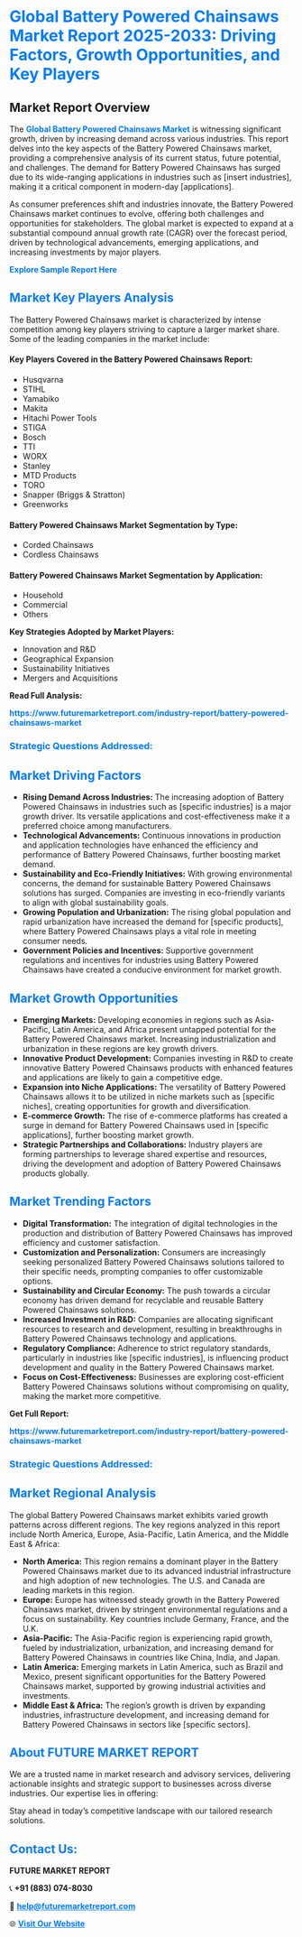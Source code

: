 <h1 style="color: #007BFF;">Global Battery Powered Chainsaws Market Report 2025-2033: Driving Factors, Growth Opportunities, and Key Players</h1>

<section id="overview">
<h2>Market Report Overview</h2>
<p>The <a href="https://www.futuremarketreport.com/industry-report/battery-powered-chainsaws-market" style="color: #007BFF; text-decoration: none;"><strong>Global Battery Powered Chainsaws Market</strong></a> is witnessing significant growth, driven by increasing demand across various industries. This report delves into the key aspects of the Battery Powered Chainsaws market, providing a comprehensive analysis of its current status, future potential, and challenges. The demand for Battery Powered Chainsaws has surged due to its wide-ranging applications in industries such as [insert industries], making it a critical component in modern-day [applications].</p>
<p>As consumer preferences shift and industries innovate, the Battery Powered Chainsaws market continues to evolve, offering both challenges and opportunities for stakeholders. The global market is expected to expand at a substantial compound annual growth rate (CAGR) over the forecast period, driven by technological advancements, emerging applications, and increasing investments by major players.</p>
</section>

<section id="overview">
<p><a href="https://www.futuremarketreport.com/request-sample/reportId=41648" style="color: #007BFF; text-decoration: none;"><strong>Explore Sample Report Here</strong></a></p>
</section>

<section id="key-players">
<h2 style="color: #007BFF;">Market Key Players Analysis</h2>
<p>The Battery Powered Chainsaws market is characterized by intense competition among key players striving to capture a larger market share. Some of the leading companies in the market include:</p>
<h4>Key Players Covered in the Battery Powered Chainsaws Report:</h4>
<ul><li>Husqvarna</li><li>STIHL</li><li>Yamabiko</li><li>Makita</li><li>Hitachi Power Tools</li><li>STIGA</li><li>Bosch</li><li>TTI</li><li>WORX</li><li>Stanley</li><li>MTD Products</li><li>TORO</li><li>Snapper (Briggs &amp; Stratton)</li><li>Greenworks</li></ul>
<h4>Battery Powered Chainsaws Market Segmentation by Type:</h4>
<ul><li>Corded Chainsaws</li><li>Cordless Chainsaws</li></ul>

<h4>Battery Powered Chainsaws Market Segmentation by Application:</h4>
<ul><li>Household</li><li>Commercial</li><li>Others</li></ul>
<p><strong>Key Strategies Adopted by Market Players:</strong></p>
<ul>
<li>Innovation and R&D</li>
<li>Geographical Expansion</li>
<li>Sustainability Initiatives</li>
<li>Mergers and Acquisitions</li>
</ul>
</section>

<section>
<p><strong>Read Full Analysis: </strong></p><a href="https://www.futuremarketreport.com/industry-report/battery-powered-chainsaws-market" style="color: #007BFF; text-decoration: none;"><strong>https://www.futuremarketreport.com/industry-report/battery-powered-chainsaws-market</strong></a>
<h3 style="color: #007BFF;">Strategic Questions Addressed:</h3>
</section>

<section id="driving-factors">
<h2 style="color: #007BFF;">Market Driving Factors</h2>
<ul>
<li><strong>Rising Demand Across Industries:</strong> The increasing adoption of Battery Powered Chainsaws in industries such as [specific industries] is a major growth driver. Its versatile applications and cost-effectiveness make it a preferred choice among manufacturers.</li>
<li><strong>Technological Advancements:</strong> Continuous innovations in production and application technologies have enhanced the efficiency and performance of Battery Powered Chainsaws, further boosting market demand.</li>
<li><strong>Sustainability and Eco-Friendly Initiatives:</strong> With growing environmental concerns, the demand for sustainable Battery Powered Chainsaws solutions has surged. Companies are investing in eco-friendly variants to align with global sustainability goals.</li>
<li><strong>Growing Population and Urbanization:</strong> The rising global population and rapid urbanization have increased the demand for [specific products], where Battery Powered Chainsaws plays a vital role in meeting consumer needs.</li>
<li><strong>Government Policies and Incentives:</strong> Supportive government regulations and incentives for industries using Battery Powered Chainsaws have created a conducive environment for market growth.</li>
</ul>
</section>

<section id="growth-opportunities">
<h2 style="color: #007BFF;">Market Growth Opportunities</h2>
<ul>
<li><strong>Emerging Markets:</strong> Developing economies in regions such as Asia-Pacific, Latin America, and Africa present untapped potential for the Battery Powered Chainsaws market. Increasing industrialization and urbanization in these regions are key growth drivers.</li>
<li><strong>Innovative Product Development:</strong> Companies investing in R&D to create innovative Battery Powered Chainsaws products with enhanced features and applications are likely to gain a competitive edge.</li>
<li><strong>Expansion into Niche Applications:</strong> The versatility of Battery Powered Chainsaws allows it to be utilized in niche markets such as [specific niches], creating opportunities for growth and diversification.</li>
<li><strong>E-commerce Growth:</strong> The rise of e-commerce platforms has created a surge in demand for Battery Powered Chainsaws used in [specific applications], further boosting market growth.</li>
<li><strong>Strategic Partnerships and Collaborations:</strong> Industry players are forming partnerships to leverage shared expertise and resources, driving the development and adoption of Battery Powered Chainsaws products globally.</li>
</ul>
</section>

<section id="trending-factors">
<h2 style="color: #007BFF;">Market Trending Factors</h2>
<ul>
<li><strong>Digital Transformation:</strong> The integration of digital technologies in the production and distribution of Battery Powered Chainsaws has improved efficiency and customer satisfaction.</li>
<li><strong>Customization and Personalization:</strong> Consumers are increasingly seeking personalized Battery Powered Chainsaws solutions tailored to their specific needs, prompting companies to offer customizable options.</li>
<li><strong>Sustainability and Circular Economy:</strong> The push towards a circular economy has driven demand for recyclable and reusable Battery Powered Chainsaws solutions.</li>
<li><strong>Increased Investment in R&D:</strong> Companies are allocating significant resources to research and development, resulting in breakthroughs in Battery Powered Chainsaws technology and applications.</li>
<li><strong>Regulatory Compliance:</strong> Adherence to strict regulatory standards, particularly in industries like [specific industries], is influencing product development and quality in the Battery Powered Chainsaws market.</li>
<li><strong>Focus on Cost-Effectiveness:</strong> Businesses are exploring cost-efficient Battery Powered Chainsaws solutions without compromising on quality, making the market more competitive.</li>
</ul>
</section>

<section>
<p><strong>Get Full Report: </strong></p><a href="https://www.futuremarketreport.com/industry-report/battery-powered-chainsaws-market" style="color: #007BFF; text-decoration: none;"><strong>https://www.futuremarketreport.com/industry-report/battery-powered-chainsaws-market</strong></a>
<h3 style="color: #007BFF;">Strategic Questions Addressed:</h3>
</section>


<section id="regional-analysis">
<h2 style="color: #007BFF;">Market Regional Analysis</h2>
<p>The global Battery Powered Chainsaws market exhibits varied growth patterns across different regions. The key regions analyzed in this report include North America, Europe, Asia-Pacific, Latin America, and the Middle East & Africa:</p>
<ul>
<li><strong>North America:</strong> This region remains a dominant player in the Battery Powered Chainsaws market due to its advanced industrial infrastructure and high adoption of new technologies. The U.S. and Canada are leading markets in this region.</li>
<li><strong>Europe:</strong> Europe has witnessed steady growth in the Battery Powered Chainsaws market, driven by stringent environmental regulations and a focus on sustainability. Key countries include Germany, France, and the U.K.</li>
<li><strong>Asia-Pacific:</strong> The Asia-Pacific region is experiencing rapid growth, fueled by industrialization, urbanization, and increasing demand for Battery Powered Chainsaws in countries like China, India, and Japan.</li>
<li><strong>Latin America:</strong> Emerging markets in Latin America, such as Brazil and Mexico, present significant opportunities for the Battery Powered Chainsaws market, supported by growing industrial activities and investments.</li>
<li><strong>Middle East & Africa:</strong> The region’s growth is driven by expanding industries, infrastructure development, and increasing demand for Battery Powered Chainsaws in sectors like [specific sectors].</li>
</ul>
</section>

<footer>
<h2 style="color: #007BFF;">About FUTURE MARKET REPORT</h2>
<p>We are a trusted name in market research and advisory services, delivering actionable insights and strategic support to businesses across diverse industries. Our expertise lies in offering:</p>

<p>Stay ahead in today’s competitive landscape with our tailored research solutions.</p>

<h2 style="color: #007BFF;">Contact Us:</h2>
<p><strong>FUTURE MARKET REPORT</strong></p>
<p>📞 <strong>+91 (883) 074-8030</strong></p>
<p>📧 <strong><a href="mailto:help@futuremarketreport.com" style="color: #007BFF;">help@futuremarketreport.com</a></strong></p>
<p>🌐 <strong><a href="https://www.futuremarketreport.com/" style="color: #007BFF;">Visit Our Website</a></strong></p>
</footer>